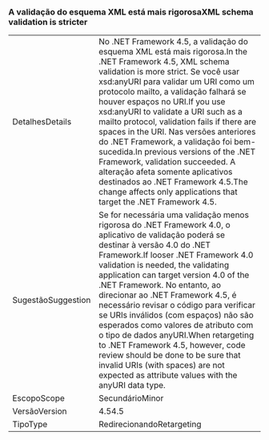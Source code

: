 ### <a name="xml-schema-validation-is-stricter"></a><span data-ttu-id="dde52-101">A validação do esquema XML está mais rigorosa</span><span class="sxs-lookup"><span data-stu-id="dde52-101">XML schema validation is stricter</span></span>

|   |   |
|---|---|
|<span data-ttu-id="dde52-102">Detalhes</span><span class="sxs-lookup"><span data-stu-id="dde52-102">Details</span></span>|<span data-ttu-id="dde52-103">No .NET Framework 4.5, a validação do esquema XML está mais rigorosa.</span><span class="sxs-lookup"><span data-stu-id="dde52-103">In the .NET Framework 4.5, XML schema validation is more strict.</span></span> <span data-ttu-id="dde52-104">Se você usar xsd:anyURI para validar um URI como um protocolo mailto, a validação falhará se houver espaços no URI.</span><span class="sxs-lookup"><span data-stu-id="dde52-104">If you use xsd:anyURI to validate a URI such as a mailto protocol, validation fails if there are spaces in the URI.</span></span> <span data-ttu-id="dde52-105">Nas versões anteriores do .NET Framework, a validação foi bem-sucedida.</span><span class="sxs-lookup"><span data-stu-id="dde52-105">In previous versions of the .NET Framework, validation succeeded.</span></span> <span data-ttu-id="dde52-106">A alteração afeta somente aplicativos destinados ao .NET Framework 4.5.</span><span class="sxs-lookup"><span data-stu-id="dde52-106">The change affects only applications that target the .NET Framework 4.5.</span></span>|
|<span data-ttu-id="dde52-107">Sugestão</span><span class="sxs-lookup"><span data-stu-id="dde52-107">Suggestion</span></span>|<span data-ttu-id="dde52-108">Se for necessária uma validação menos rigorosa do .NET Framework 4.0, o aplicativo de validação poderá se destinar à versão 4.0 do .NET Framework.</span><span class="sxs-lookup"><span data-stu-id="dde52-108">If looser .NET Framework 4.0 validation is needed, the validating application can target version 4.0 of the .NET Framework.</span></span> <span data-ttu-id="dde52-109">No entanto, ao direcionar ao .NET Framework 4.5, é necessário revisar o código para verificar se URIs inválidos (com espaços) não são esperados como valores de atributo com o tipo de dados anyURI.</span><span class="sxs-lookup"><span data-stu-id="dde52-109">When retargeting to .NET Framework 4.5, however, code review should be done to be sure that invalid URIs (with spaces) are not expected as attribute values with the anyURI data type.</span></span>|
|<span data-ttu-id="dde52-110">Escopo</span><span class="sxs-lookup"><span data-stu-id="dde52-110">Scope</span></span>|<span data-ttu-id="dde52-111">Secundário</span><span class="sxs-lookup"><span data-stu-id="dde52-111">Minor</span></span>|
|<span data-ttu-id="dde52-112">Versão</span><span class="sxs-lookup"><span data-stu-id="dde52-112">Version</span></span>|<span data-ttu-id="dde52-113">4.5</span><span class="sxs-lookup"><span data-stu-id="dde52-113">4.5</span></span>|
|<span data-ttu-id="dde52-114">Tipo</span><span class="sxs-lookup"><span data-stu-id="dde52-114">Type</span></span>|<span data-ttu-id="dde52-115">Redirecionando</span><span class="sxs-lookup"><span data-stu-id="dde52-115">Retargeting</span></span>|

